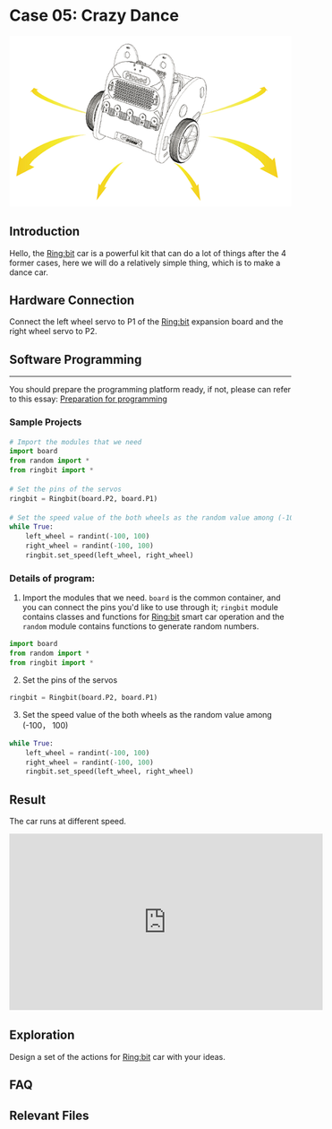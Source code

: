 # Case 05: Crazy Dance

![](./images/case05.png)

## Introduction

Hello, the [Ring:bit](https://www.elecfreaks.com/elecfreaks-micro-bit-ring-bit-v2-car-kit-without-micro-bit-board.html) car is a powerful kit that can do a lot of things after the 4 former cases, here we will do a relatively simple thing, which is to make a dance car. 

## Hardware Connection

Connect the left wheel servo to P1 of the [Ring:bit](https://www.elecfreaks.com/elecfreaks-micro-bit-ring-bit-v2-car-kit-without-micro-bit-board.html) expansion board and the right wheel servo to P2.

## Software Programming

---

You should prepare the programming platform ready, if not, please can refer to this essay: [Preparation for programming](https://www.yuque.com/elecfreaks-learn/picoed/gxro38)

### Sample Projects

```python
# Import the modules that we need
import board
from random import *
from ringbit import *

# Set the pins of the servos
ringbit = Ringbit(board.P2, board.P1)

# Set the speed value of the both wheels as the random value among (-100， 100)
while True:
    left_wheel = randint(-100, 100)
    right_wheel = randint(-100, 100)
    ringbit.set_speed(left_wheel, right_wheel)
```

### Details of program:

1. Import the modules that we need. `board` is the common container, and you can connect the pins you'd like to use through it; `ringbit` module contains classes and functions for [Ring:bit](https://www.elecfreaks.com/elecfreaks-micro-bit-ring-bit-v2-car-kit-without-micro-bit-board.html) smart car operation and the `random` module contains functions to generate random numbers.

```python
import board
from random import *
from ringbit import *
```

2. Set the pins of the servos
```python
ringbit = Ringbit(board.P2, board.P1)
```

3. Set the speed value of the both wheels as the random value among (-100， 100)
```python
while True:
    left_wheel = randint(-100, 100)
    right_wheel = randint(-100, 100)
    ringbit.set_speed(left_wheel, right_wheel)
```
## Result

The car runs at different speed.

<iframe width="560" height="315" src="https://www.youtube.com/embed/-gWBk3IHrqg" title="YouTube video player" frameborder="0" allow="accelerometer; autoplay; clipboard-write; encrypted-media; gyroscope; picture-in-picture" allowfullscreen></iframe>

## Exploration

Design a set of the actions for [Ring:bit](https://www.elecfreaks.com/elecfreaks-micro-bit-ring-bit-v2-car-kit-without-micro-bit-board.html) car with your ideas. 

## FAQ

## Relevant Files
